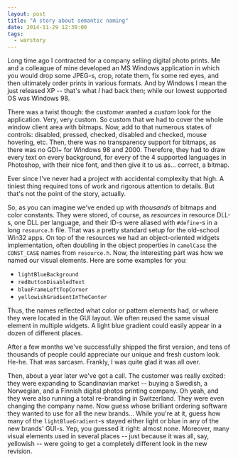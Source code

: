 ```yaml
---
layout: post
title: "A story about semantic naming"
date: 2014-11-29 12:30:00
tags:
  - warstory
---
```


Long time ago I contracted for a company selling digital photo prints. Me and a colleague of mine
developed an MS Windows application in which you would drop some JPEG-s, crop, rotate them, fix some
red eyes, and then ultimately order prints in various formats. And by Windows I mean the just
released XP -- that's what _I_ had back then; while our lowest supported OS was Windows 98.

There was a twist though: the _customer_ wanted a _custom_ look for the application. Very, very
custom. So custom that we had to cover the whole window client area with bitmaps. Now, add to that
numerous states of controls: disabled, pressed, checked, disabled and checked, mouse hovering,
etc. Then, there was no transparency support for bitmaps, as there was no GDI+ for Windows 98 and
2000. Therefore, they had to draw every text on every background, for every of the 4 supported
languages in Photoshop, with their nice font, and then give it to us as... correct, a bitmap.

Ever since I've never had a project with accidental complexity that high. A tiniest thing required
tons of work and rigorous attention to details. But that's not the point of the story, actually.

So, as you can imagine we've ended up with _thousands_ of bitmaps and color constants. They were
stored, of course, as _resources_ in resource DLL-s, one DLL per language, and their ID-s were
aliased with `#define`-s in a long `resource.h` file. That was a pretty standard setup for the
old-school Win32 apps. On top of the resources we had an object-oriented widgets implementation,
often doubling in the object properties in `camelCase` the `CONST_CASE` names from
`resource.h`. Now, the interesting part was how we named our visual elements. Here are some examples
for you:

* `lightBlueBackground`
* `redButtonDisabledText`
* `blueFrameLeftTopCorner`
* `yellowishGradientInTheCenter`

Thus, the names reflected what color or pattern elements had, or where they were located in the GUI
layout. We often reused the same visual element in multiple widgets. A light blue gradient could
easily appear in a dozen of different places.

After a few months we've successfully shipped the first version, and tens of thousands of people
could appreciate our unique and fresh custom look. He-he. That was sarcasm. Frankly, I was quite
glad it was all over.

Then, about a year later we've got a call. The customer was really excited: they were expanding to
Scandinavian market -- buying a Swedish, a Norwegian, and a Finnish digital photos printing
company. Oh yeah, and they were also running a total re-branding in Switzerland. They were even
changing the company name. Now guess whose brilliant ordering software they wanted to use for all
the new brands... While you're at it, guess how many of the `lightBlueGradient`-s stayed either
light or blue in any of the new brands' GUI-s. Yep, you guessed it right: almost none. Moreover,
many visual elements used in several places -- just because it was all, say, yellowish -- were going
to get a completely different look in the new revision.
